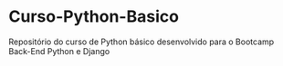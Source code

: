 # Curso-Python-Basico
Repositório do curso de Python básico desenvolvido para o Bootcamp Back-End Python e Django
